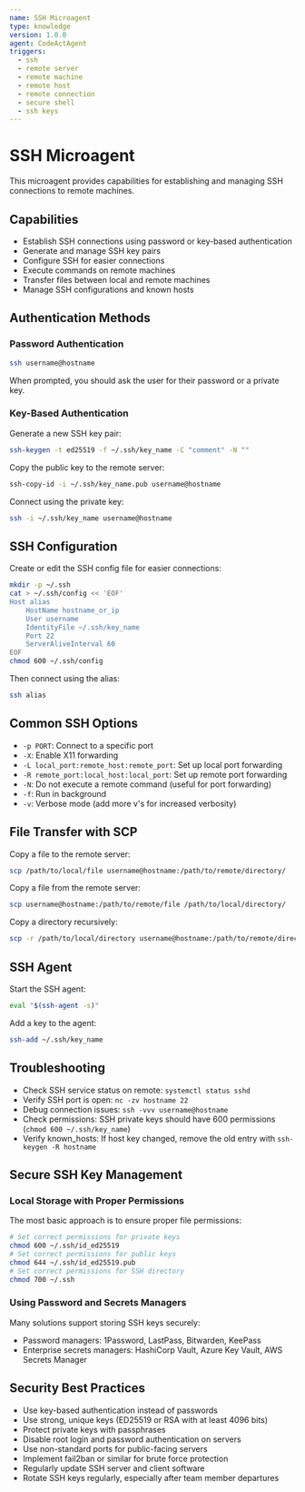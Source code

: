 ```yaml
---
name: SSH Microagent
type: knowledge
version: 1.0.0
agent: CodeActAgent
triggers:
  - ssh
  - remote server
  - remote machine
  - remote host
  - remote connection
  - secure shell
  - ssh keys
---
```


# SSH Microagent

This microagent provides capabilities for establishing and managing SSH connections to remote machines.

## Capabilities

- Establish SSH connections using password or key-based authentication
- Generate and manage SSH key pairs
- Configure SSH for easier connections
- Execute commands on remote machines
- Transfer files between local and remote machines
- Manage SSH configurations and known hosts

## Authentication Methods

### Password Authentication

```bash
ssh username@hostname
```

When prompted, you should ask the user for their password or a private key.

### Key-Based Authentication

Generate a new SSH key pair:
```bash
ssh-keygen -t ed25519 -f ~/.ssh/key_name -C "comment" -N ""
```

Copy the public key to the remote server:
```bash
ssh-copy-id -i ~/.ssh/key_name.pub username@hostname
```

Connect using the private key:
```bash
ssh -i ~/.ssh/key_name username@hostname
```

## SSH Configuration

Create or edit the SSH config file for easier connections:
```bash
mkdir -p ~/.ssh
cat > ~/.ssh/config << 'EOF'
Host alias
    HostName hostname_or_ip
    User username
    IdentityFile ~/.ssh/key_name
    Port 22
    ServerAliveInterval 60
EOF
chmod 600 ~/.ssh/config
```

Then connect using the alias:
```bash
ssh alias
```

## Common SSH Options

- `-p PORT`: Connect to a specific port
- `-X`: Enable X11 forwarding
- `-L local_port:remote_host:remote_port`: Set up local port forwarding
- `-R remote_port:local_host:local_port`: Set up remote port forwarding
- `-N`: Do not execute a remote command (useful for port forwarding)
- `-f`: Run in background
- `-v`: Verbose mode (add more v's for increased verbosity)

## File Transfer with SCP

Copy a file to the remote server:
```bash
scp /path/to/local/file username@hostname:/path/to/remote/directory/
```

Copy a file from the remote server:
```bash
scp username@hostname:/path/to/remote/file /path/to/local/directory/
```

Copy a directory recursively:
```bash
scp -r /path/to/local/directory username@hostname:/path/to/remote/directory/
```

## SSH Agent

Start the SSH agent:
```bash
eval "$(ssh-agent -s)"
```

Add a key to the agent:
```bash
ssh-add ~/.ssh/key_name
```

## Troubleshooting

- Check SSH service status on remote: `systemctl status sshd`
- Verify SSH port is open: `nc -zv hostname 22`
- Debug connection issues: `ssh -vvv username@hostname`
- Check permissions: SSH private keys should have 600 permissions (`chmod 600 ~/.ssh/key_name`)
- Verify known_hosts: If host key changed, remove the old entry with `ssh-keygen -R hostname`

## Secure SSH Key Management

### Local Storage with Proper Permissions

The most basic approach is to ensure proper file permissions:

```bash
# Set correct permissions for private keys
chmod 600 ~/.ssh/id_ed25519
# Set correct permissions for public keys
chmod 644 ~/.ssh/id_ed25519.pub
# Set correct permissions for SSH directory
chmod 700 ~/.ssh
```

### Using Password and Secrets Managers

Many solutions support storing SSH keys securely:
- Password managers: 1Password, LastPass, Bitwarden, KeePass
- Enterprise secrets managers: HashiCorp Vault, Azure Key Vault, AWS Secrets Manager

## Security Best Practices

- Use key-based authentication instead of passwords
- Use strong, unique keys (ED25519 or RSA with at least 4096 bits)
- Protect private keys with passphrases
- Disable root login and password authentication on servers
- Use non-standard ports for public-facing servers
- Implement fail2ban or similar for brute force protection
- Regularly update SSH server and client software
- Rotate SSH keys regularly, especially after team member departures